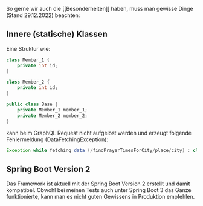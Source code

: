 So gerne wir auch die [[Besonderheiten]] haben, muss man gewisse Dinge (Stand 29.12.2022) beachten:

## Innere (statische) Klassen
Eine Struktur wie:

```Java
class Member_1 {
	private int id;
}

class Member_2 {
	private int id;
}

public class Base {
	private Member_1 member_1;
	private Member_2 member_2;
}
```

kann beim GraphQL Request nicht aufgelöst werden und erzeugt folgende Fehlermeldung (DataFetchingException):

```Java
Exception while fetching data (/findPrayerTimesForCity/place/city) : class io.leangen.graphql.metadata.execution.MethodInvoker cannot access a member of class com.ertu.prayertimes.dtos.PlaceDTO with modifiers \"public\"
```

## Spring Boot Version 2
Das Framework ist aktuell mit der Spring Boot Version 2 erstellt und damit kompatibel. Obwohl bei meinen Tests auch unter Spring Boot 3 das Ganze funktionierte, kann man es nicht guten Gewissens in Produktion empfehlen.

